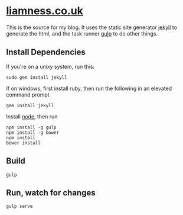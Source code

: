 # [liamness.co.uk](http://liamness.co.uk)

This is the source for my blog. It uses the static site generator [
jekyll](http://jekyllrb.com) to generate the html, and the task runner [gulp](http://gulpjs.com/) to do other things.

## Install Dependencies

If you're on a unixy system, run this:
```
sudo gem install jekyll
```
If on windows, first install ruby, then run the following in an elevated command prompt
```
gem install jekyll
```
Install [node](http://nodejs.org), then run
```
npm install -g gulp
npm install -g bower
npm install
bower install
```

## Build
```
gulp
```

## Run, watch for changes
```
gulp serve
```
